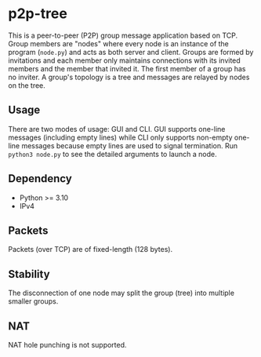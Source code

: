 # p2p-tree

This is a peer-to-peer (P2P) group message application based on TCP.
Group members are "nodes" where every node is an instance
of the program (`node.py`) and acts as both server and client.
Groups are formed by invitations and each member only maintains
connections with its invited members and the member that invited it.
The first member of a group has no inviter.
A group's topology is a tree and messages are relayed by nodes on the tree.

## Usage

There are two modes of usage: GUI and CLI.
GUI supports one-line messages (including empty lines)
while CLI only supports non-empty one-line messages
because empty lines are used to signal termination.
Run `python3 node.py` to see the detailed arguments to launch a node.

## Dependency

+ Python >= 3.10
+ IPv4

## Packets

Packets (over TCP) are of fixed-length (128 bytes).

## Stability

The disconnection of one node may split the group (tree)
into multiple smaller groups.

## NAT

NAT hole punching is not supported.
